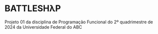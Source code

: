 # BATTLESHλP

Projeto 01 da disciplina de Programação Funcional do 2º quadrimestre de 2024 da Universidade Federal do ABC
